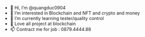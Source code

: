 - 👋 Hi, I’m @quangduc0904
- 👀 I’m interested in Blockchain and NFT and crypto and money
- 🌱 I’m currently learning tester/quality control
- 💞️ Love all project at blockchain
- 📫 Contract me for job : 0879.4444.88

<!---
quangduc0904/quangduc0904 is a ✨ special ✨ repository because its `README.md` (this file) appears on your GitHub profile.
You can click the Preview link to take a look at your changes.
--->
